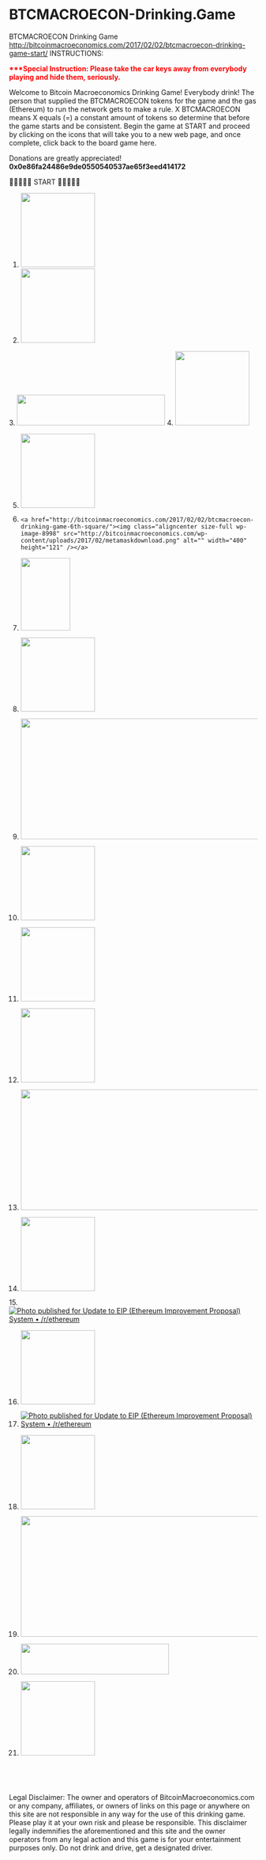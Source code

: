 # BTCMACROECON-Drinking.Game
BTCMACROECON Drinking Game
http://bitcoinmacroeconomics.com/2017/02/02/btcmacroecon-drinking-game-start/
INSTRUCTIONS:

<strong><span style="color: #ff0000;">***Special Instruction: Please take the car keys away from everybody playing and hide them, seriously.</span></strong>

Welcome to Bitcoin Macroeconomics Drinking Game! Everybody drink! The person that supplied the BTCMACROECON tokens for the game and the gas (Ethereum) to run the network gets to make a rule. X BTCMACROECON means X equals (=) a constant amount of tokens so determine that before the game starts and be consistent. Begin the game at START and proceed by clicking on the icons that will take you to a new web page, and once complete, click back to the board game here.

Donations are greatly appreciated! <strong>0x0e86fa24486e9de0550540537ae65f3eed414172</strong>

🍺🍺🍺🍺🍺 START 🍺🍺🍺🍺🍺
<ol>
 	<li> <a href="http://bitcoinmacroeconomics.com/2017/02/02/btcmacroecon-drinking-game-1st-square/"><img class="aligncenter size-thumbnail wp-image-8943" src="http://bitcoinmacroeconomics.com/wp-content/uploads/2017/02/6zXWTNLe_400x400-1-150x150.png" alt="" width="150" height="150" /></a></li>
 	<li>  <a href="http://bitcoinmacroeconomics.com/2017/02/02/btcmacroecon-drinking-game-2nd-square/"><img class="aligncenter size-thumbnail wp-image-8958" src="http://bitcoinmacroeconomics.com/wp-content/uploads/2017/02/beermug-1-150x150.jpg" alt="" width="150" height="150" /></a></li>
</ol>
3.  <a href="http://bitcoinmacroeconomics.com/2017/02/02/btcmacroecon-drinking-game-3rd-square/"><img class="aligncenter size-medium wp-image-9071" src="http://bitcoinmacroeconomics.com/wp-content/uploads/2017/02/Bitcoin-MacroEconomics-New-Header-3-18-14-300x62-2-300x62.jpg" alt="" width="300" height="62" /></a>
4.  <a href="http://bitcoinmacroeconomics.com/2017/02/02/btcmacroecon-drinking-game-4th-square/"><img class="aligncenter size-thumbnail wp-image-8937" src="http://bitcoinmacroeconomics.com/wp-content/uploads/2017/02/6zXWTNLe_400x400-150x150.png" alt="" width="150" height="150" /></a>

5.  <a href="http://bitcoinmacroeconomics.com/2017/02/02/btcmacroecon-drinking-game-5th-square/"><img class="aligncenter size-thumbnail wp-image-8957" src="http://bitcoinmacroeconomics.com/wp-content/uploads/2017/02/beermug-150x150.jpg" alt="" width="150" height="150" /></a>

6.     <a href="http://bitcoinmacroeconomics.com/2017/02/02/btcmacroecon-drinking-game-6th-square/"><img class="aligncenter size-full wp-image-8998" src="http://bitcoinmacroeconomics.com/wp-content/uploads/2017/02/metamaskdownload.png" alt="" width="400" height="121" /></a>

7.  <a href="http://bitcoinmacroeconomics.com/2017/02/02/btcmacroecon-drinking-game-7th-square/"><img class="aligncenter size-full wp-image-8993" src="http://bitcoinmacroeconomics.com/wp-content/uploads/2017/02/IloveyouBEER.jpeg" alt="" width="100" height="147" /></a>

8.  <a href="http://bitcoinmacroeconomics.com/2017/02/02/btcmacroecon-drinking-game-8th-square/"><img class="aligncenter size-thumbnail wp-image-8943" src="http://bitcoinmacroeconomics.com/wp-content/uploads/2017/02/6zXWTNLe_400x400-1-150x150.png" alt="" width="150" height="150" /></a>

9.   <a href="http://bitcoinmacroeconomics.com/2017/02/03/btcmacroecon-drinking-game-9th-square/"><img class="size-full wp-image-9016 alignnone" src="http://bitcoinmacroeconomics.com/wp-content/uploads/2017/02/ethereum-metamask-chrome-1.png" alt="" width="757" height="244" /></a>

10.   <a href="http://bitcoinmacroeconomics.com/2017/02/03/btcmacroecon-drinking-game-10th-square/"><img class="aligncenter size-thumbnail wp-image-9023" src="http://bitcoinmacroeconomics.com/wp-content/uploads/2017/02/hkg-show-150x150.jpg" alt="" width="150" height="150" /></a>

11.  <a href="http://bitcoinmacroeconomics.com/2017/02/03/btcmacroecon-drinking-game-11th-square/"><img class="aligncenter size-thumbnail wp-image-9023" src="http://bitcoinmacroeconomics.com/wp-content/uploads/2017/02/hkg-show-150x150.jpg" alt="" width="150" height="150" /></a>

12.  <a href="http://bitcoinmacroeconomics.com/2017/02/03/btcmacroecon-drinking-game-12th-square/"><img class="aligncenter size-thumbnail wp-image-9031" src="http://bitcoinmacroeconomics.com/wp-content/uploads/2017/02/3biers-150x150.jpg" alt="" width="150" height="150" /></a>

13. <a href="http://bitcoinmacroeconomics.com/2017/02/03/btcmacroecon-drinking-game-13th-square/"><img class="size-full wp-image-9016 alignnone" src="http://bitcoinmacroeconomics.com/wp-content/uploads/2017/02/ethereum-metamask-chrome-1.png" alt="" width="757" height="244" /></a>

14.  <a href="http://bitcoinmacroeconomics.com/2017/02/03/btcmacroecon-drinking-game-14th-square/"><img class="aligncenter size-thumbnail wp-image-8937" src="http://bitcoinmacroeconomics.com/wp-content/uploads/2017/02/6zXWTNLe_400x400-150x150.png" alt="" width="150" height="150" /></a>

15.<a href="http://bitcoinmacroeconomics.com/2017/02/03/btcmacroecon-drinking-game-15th-square/"><img class="u-block aligncenter" src="https://pbs.twimg.com/card_img/826506622474268674/EcK8zRGi?format=jpg&amp;name=120x120" alt="Photo published for Update to EIP (Ethereum Improvement Proposal) System • /r/ethereum" /></a>

16.  <a href="http://bitcoinmacroeconomics.com/2017/02/03/btcmacroecon-drinking-game-16th-square/"><img class="aligncenter size-thumbnail wp-image-8958" src="http://bitcoinmacroeconomics.com/wp-content/uploads/2017/02/beermug-1-150x150.jpg" alt="" width="150" height="150" /></a>

17.  <a href="http://bitcoinmacroeconomics.com/2017/02/03/btcmacroecon-drinking-game-17th-square/"><img class="u-block aligncenter" src="https://pbs.twimg.com/card_img/826506622474268674/EcK8zRGi?format=jpg&amp;name=120x120" alt="Photo published for Update to EIP (Ethereum Improvement Proposal) System • /r/ethereum" /></a>

18.  <a href="http://bitcoinmacroeconomics.com/2017/02/03/btcmacroecon-drinking-game-18th-square/"><img class="aligncenter size-thumbnail wp-image-9023" src="http://bitcoinmacroeconomics.com/wp-content/uploads/2017/02/hkg-show-150x150.jpg" alt="" width="150" height="150" /></a>

19. <a href="http://bitcoinmacroeconomics.com/2017/02/03/btcmacroecon-drinking-game-19th-square/"><img class="size-full wp-image-9016 alignnone" src="http://bitcoinmacroeconomics.com/wp-content/uploads/2017/02/ethereum-metamask-chrome-1.png" alt="" width="757" height="244" /></a>

20. <a href="http://bitcoinmacroeconomics.com/2017/02/03/btcmacroecon-drinking-game-20th-square/"><img class="aligncenter size-full wp-image-9071" src="http://bitcoinmacroeconomics.com/wp-content/uploads/2017/02/Bitcoin-MacroEconomics-New-Header-3-18-14-300x62-2.jpg" alt="" width="300" height="62" /></a>

21.  <a href="http://bitcoinmacroeconomics.com/2017/02/03/btcmacroecon-drinking-game-21st-final-square/"><img class="aligncenter size-thumbnail wp-image-9060" src="http://bitcoinmacroeconomics.com/wp-content/uploads/2017/02/checkeredflag-150x150.jpg" alt="" width="150" height="150" /></a>

&nbsp;

&nbsp;

Legal Disclaimer: The owner and operators of BitcoinMacroeconomics.com or any company, affiliates, or owners of links on this page or anywhere on this site are not responsible in any way for the use of this drinking game. Please play it at your own risk and please be responsible. This disclaimer legally indemnifies the aforementioned and this site and the owner operators from any legal action and this game is for your entertainment purposes only. Do not drink and drive, get a designated driver.

&nbsp;

&nbsp;

&nbsp;

&nbsp;

&nbsp;

&nbsp;

&nbsp;

&nbsp;

&nbsp;

&nbsp;

&nbsp;

&nbsp;

&nbsp;

&nbsp;

&nbsp;

&nbsp;
BTCMACROECON Drinking Game – 21st and Final Square
by woodman • February 3, 2017 • 0 Comments

Last two people play rock paper scissors, flip a coin, or arm wrestle and if they cannot agree go with the ConsenSys of the group. Loser slams a full beer and must send all their BTCMACROECONs to the winner! *No…

Read more →
Uncategorized
BTCMACROECON Drinking Game – 20th Square
by woodman • February 3, 2017 • 0 Comments

Everbody add up their BTCMACROECONs in both your Metamask and MyEtherWallet addresses, and the top two advance. Everbody else drink. Click the beer to go back to the board

Read more →
Uncategorized
BTCMACROECON Drinking Game – 19th Square
by woodman • February 3, 2017 • 0 Comments

The first person to raise their hand and get it right, everybody send that person X BTCMACROECONs and drink 2 swigs. Click the beer to go back to the board  

Read more →
Uncategorized
BTCMACROECON Drinking Game – 18th Square
by woodman • February 3, 2017 • 0 Comments

Everybody check the <ether.camp> block explorer and input your PUBLIC Wallet Address. The first person to pull it up raise your hand. Everybody else drink. The last person, drink a half a beer. Click the HKG logo to get to…

Read more →
Uncategorized
BTCMACROECON Drinking Game – 17th Square
by woodman • February 3, 2017 • 0 Comments

Go around the table and have them explain what a smart contract is. The worst answer answer must send the judge X BTCMACROECONs and they must drink a whole beer. *The judge can delegate authority to the jury for the…

Read more →
Uncategorized
BTCMACROECON Drinking Game – 16th Square
by woodman • February 3, 2017 • 0 Comments

The person that supplied the gas for the game is now the judge and gets to make rule and give someone a drink. Click on the beer to get back to the board

Read more →
Uncategorized
BTCMACROECON Drinking Game – 15th Square
by woodman • February 3, 2017 • 0 Comments

Go to www.ethereumfoundation.org and everybody drink a whole beer. Click the logo above to go to the Ethereum Foundation website Click on the beer to go back to the board

Read more →
Uncategorized
BTCMACROECON Drinking Game – 14th Square
by woodman • February 3, 2017 • 0 Comments

Everybody send X BTCMACROECONs to the person on your left’s MYETHERWALLET public address. The last person done drink a half a beer. Click MEW logo to “Send Ether & Tokens” Click beers to get back to the board

Read more →
Uncategorized
BTCMACROECON Drinking Game – 13th Square
by woodman • February 3, 2017 • 0 Comments

If you have any questions at this point, drink, then ask. Send X BTCMACROECONs to the person that answered the question. Click the brew to get back to the board

Read more →
Uncategorized
BTCMACROECON Drinking Game – 12th Square
by woodman • February 3, 2017 • 0 Comments

The person who raised their hand first give the person on your right a drink and make a rule! Click on the 3 beers to get back to the board

BTCMACROECON Drinking Game – 11th Square
by woodman • February 3, 2017 • 0 Comments

Take any transaction (Tx hash) and input it in the “search block index or any hash” field at <ether.camp> . If you have any questions drink. The first person to get the Tx info to pull up raise your hand.…

Read more →
Uncategorized
BTCMACROECON Drinking Game – 10th Square
by woodman • February 3, 2017 • 0 Comments

Everybody go to <ether.camp> block explorer and put your public address in the “search block index or any hash” field and hit enter. The last person to do so drink a whole beer. Click HKG logo to go to <ether.camp>…

Read more →
Uncategorized
BTCMACROECON Drinking Game – 9th Square
by woodman • February 3, 2017 • 0 Comments

Everybody send X amount of BTCMACROECONs from your Metamask.io account to the person on your right. Last person drink a whole beer. *Look for the fox icon in upper right hand corner when in Chrome. Click on it. Click the…

Read more →
Uncategorized
BTCMACROECON Drinking Game – 8th Square
by woodman • February 2, 2017 • 0 Comments

  Make sure your wallets SEND and RECEIVE BTCMACROECONs all right, if not, drink a whole beer and you are done playing. Proceed. Click to go direct to MYETHERWALLET “Send Ether & Tokens” Click to go back to the board

Read more →
Uncategorized
BTCMACROECON Drinking Game – 7th Square
by woodman • February 2, 2017 • 0 Comments

Everybody test your wallets by sending 5 BTCMACROECONs to the person on your left. The person with the most questions, drink. Click on the beer to go back to the board

Read more →
Uncategorized
BTCMACROECON Drinking Game – 6th Square
by woodman • February 2, 2017 • 0 Comments

With Chrome everybody set up a wallet address at Metamask.io – First person done gets to make a rule. If you could not set up Metamask.io account, drink a whole beer. If you could not set up Chrome send half…

Read more →
Uncategorized
BTCMACROECON Drinking Game – 5th Square
by woodman • February 2, 2017 • 0 Comments

The first person to store their wallet address in a public place gets to make a rule. Everybody else drink 1-6 swigs as determined by the person who stored their wallet address in a public place first.  click on that…

Read more →
Uncategorized
BTCMACROECON Drinking Game – 2nd Square
by woodman • February 2, 2017 • 0 Comments

After your wallet is set up. Go here! Copy your Private Key and JSON files to a SECURE place. If you have questions, drink. *VERY IMPORTANT. DON’T LET ANYBODY SEE YOUR PRIVATE KEY OR JSON FILE AND BE VERY LEERY…

Read more →
Uncategorized
BTCMACROECON Drinking Game – 4th Square
by woodman • February 2, 2017 • 0 Comments

Copy your Wallet Address and store in a PUBLIC place. If you have questions, drink. *Use your JSON file or PRIVATE KEY at MYETHERWALLET.com (click above icon) and input either file or key to obtain your wallet address if you…

Read more →
Uncategorized
BTCMACROECON Drinking Game – 3rd Square
by woodman • February 2, 2017 • 0 Comments

Distribute the BTCMACROECON tokens (remember to pay the gas). Everybody drink. Proceed! *Important reminder you have to pay the gas (Ethereum) in order for the transaction to go through. Distribute the BTCMACROECON tokens equally.   click beer to go back…

Read more →

Uncategorized
BTCMACROECON Drinking Game – 1st Square
by woodman • February 2, 2017 • 0 Comments

Welcome to Bitcoin Macroeconomics! Everybody Drink! The person that provides the gas necessary to start the game gets to make a rule. Everybody else Generate a Wallet Address at MyEtherWallet.com. Last one out drink! *VERY IMPORTANT MESSAGE TO NEVER LET…

Read more →
Uncategorized
BTCMACROECON Drinking Game – Board Game Page
by woodman • February 2, 2017 • 0 Comments

INSTRUCTIONS: ***Special Instruction: Please take the car keys away from everybody playing and hide them, seriously. Welcome to Bitcoin Macroeconomics Drinking Game! Everybody drink! The person that supplied the BTCMACROECON tokens for the game and the gas (Ethereum) to run…

Read more →

